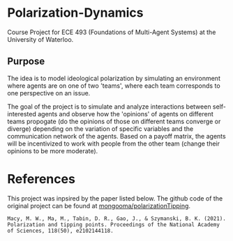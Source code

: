 # Polarization-Dynamics
Course Project for ECE 493 (Foundations of Multi-Agent Systems) at the University of Waterloo.

## Purpose
The idea is to model ideological polarization by simulating an environment where agents are on one of two 'teams', where each team corresponds to one perspective on an issue.

The goal of the project is to simulate and analyze interactions between self-interested agents and observe how the 'opinions' of agents on different teams propogate (do the opinions of those on different teams converge or diverge) depending on the variation of specific variables and the communication network of the agents. Based on a payoff matrix, the agents will be incentivized to work with people from the other team (change their opinions to be more moderate).

# References
This project was inpsired by the paper listed below. The github code of the original project can be found at [mongooma/polarizationTipping](https://github.com/mongooma/polarizationTipping).

```Macy, M. W., Ma, M., Tabin, D. R., Gao, J., & Szymanski, B. K. (2021). Polarization and tipping points. Proceedings of the National Academy of Sciences, 118(50), e2102144118.```

